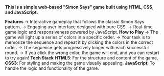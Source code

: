 **This is a simple web-based "Simon Says" game built using HTML, CSS, and JavaScript.**

**Features**
-> Interactive gameplay that follows the classic Simon Says pattern.
-> Engaging user interface designed with pure CSS.
-> Real-time game logic and responsiveness powered by JavaScript.
**How to Play**
-> The game will light up a series of colors in a specific order.
-> Your task is to memorize the sequence and repeat it by clicking the colors in the correct order.
-> The sequence gets progressively longer with each successful round.
-> If you click the wrong color, the game will end, and you can restart to try again!
**Tech Stack**
**HTML5**: For the structure and content of the game.
**CSS3**: For styling and making the game visually appealing.
**JavaScript**: To handle the logic and functionality of the game.
